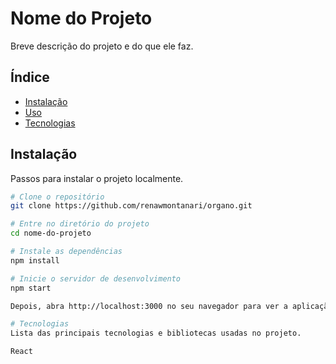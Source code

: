# Nome do Projeto

Breve descrição do projeto e do que ele faz.

## Índice

- [Instalação](#instalação)
- [Uso](#uso)
- [Tecnologias](#tecnologias)

## Instalação

Passos para instalar o projeto localmente.

```bash
# Clone o repositório
git clone https://github.com/renawmontanari/organo.git

# Entre no diretório do projeto
cd nome-do-projeto

# Instale as dependências
npm install

# Inicie o servidor de desenvolvimento
npm start

Depois, abra http://localhost:3000 no seu navegador para ver a aplicação.

# Tecnologias
Lista das principais tecnologias e bibliotecas usadas no projeto.

React